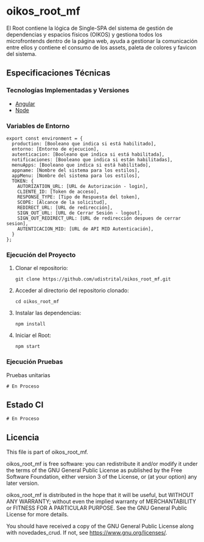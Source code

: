 # oikos_root_mf
El Root contiene la lógica de Single-SPA del sistema de gestión de dependencias y espacios físicos (OIKOS) y gestiona todos los microfrontends dentro de la página web, ayuda a gestionar la comunicación entre ellos y contiene el consumo de los assets, paleta de colores y favicon del sistema.

## Especificaciones Técnicas
### Tecnologías Implementadas y Versiones
* [Angular](https://angular.dev)
* [Node](https://nodejs.org/en/)

### Variables de Entorno
```shell
export const environment = {
  production: [Booleano que indica si está habilitado],
  entorno: [Entorno de ejecucion],
  autenticacion: [Booleano que indica si está habilitada],
  notificaciones: [Booleano que indica si están habilitadas],
  menuApps: [Booleano que indica si está habilitado],
  appname: [Nombre del sistema para los estilos],
  appMenu: [Nombre del sistema para los estilos],
  TOKEN: {
    AUTORIZATION_URL: [URL de Autorización - login],
    CLIENTE_ID: [Token de acceso],
    RESPONSE_TYPE: [Tipo de Respuesta del token],
    SCOPE: [Alcance de la solicitud],
    REDIRECT_URL: [URL de redirección],
    SIGN_OUT_URL: [URL de Cerrar Sesión - logout],
    SIGN_OUT_REDIRECT_URL: [URL de redirección despues de cerrar sesion],
    AUTENTICACION_MID: [URL de API MID Autenticación],
  }  
};
```
### Ejecución del Proyecto

  1. Clonar el repositorio:
      ```shell
      git clone https://github.com/udistrital/oikos_root_mf.git
      ```
  2. Acceder al directorio del repositorio clonado:
      ```shell
      cd oikos_root_mf
      ```
  3. Instalar las dependencias:
      ```shell
      npm install
      ```
  4. Iniciar el Root:
      ```shell
      npm start
      ```
### Ejecución Pruebas

Pruebas unitarias
```shell
# En Proceso
```

## Estado CI
```shell
# En Proceso
```
## Licencia

This file is part of oikos_root_mf.

oikos_root_mf is free software: you can redistribute it and/or modify it under the terms of the GNU General Public License as published by the Free Software Foundation, either version 3 of the License, or (at your option) any later version.

oikos_root_mf is distributed in the hope that it will be useful, but WITHOUT ANY WARRANTY; without even the implied warranty of MERCHANTABILITY or FITNESS FOR A PARTICULAR PURPOSE. See the GNU General Public License for more details.

You should have received a copy of the GNU General Public License along with novedades_crud. If not, see https://www.gnu.org/licenses/.

